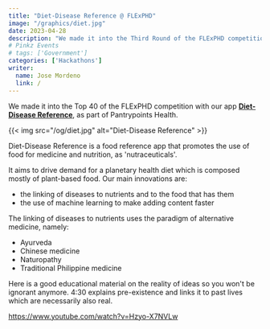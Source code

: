 ```yaml
---
title: "Diet-Disease Reference @ FLExPHD"
image: "/graphics/diet.jpg"
date: 2023-04-28
description: "We made it into the Third Round of the FLExPHD competition with our app Pantrypreneur Suggest, renamed as SCENAC Suggest."
# Pinkz Events
# tags: ['Government']
categories: ['Hackathons']
writer:
  name: Jose Mordeno
  link: /
---
```



We made it into the Top 40 of the FLExPHD competition with our app **[Diet-Disease Reference](https://play.google.com/store/apps/details?id=com.pantrypoints.diet)**, as part of Pantrypoints Health.


{{< img src="/og/diet.jpg" alt="Diet-Disease Reference"  >}}

Diet-Disease Reference is a food reference app that promotes the use of food for medicine and nutrition, as 'nutraceuticals'. 

It aims to drive demand for a planetary health diet which is composed mostly of plant-based food. Our main innovations are:
- the linking of diseases to nutrients and to the food that has them 
- the use of machine learning to make adding content faster

The linking of diseases to nutrients uses the paradigm of alternative medicine, namely:

- Ayurveda
- Chinese medicine
- Naturopathy
- Traditional Philippine medicine


Here is a good educational material on the reality of ideas so you won't be ignorant anymore. 4:30 explains pre-existence and links it to past lives which are necessarily also real. 

https://www.youtube.com/watch?v=Hzyo-X7NVLw